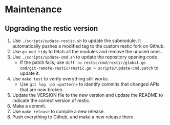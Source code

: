 # Maintenance

## Upgrading the restic version

1. Use `./scripts/update-restic.sh` to update the submodule. It automatically pushes a modified tag to the custom restic fork on Github.
3. Use `go mod tidy` to fetch all the modules and remove the unused ones.
4. Use `./scripts/update-cmd.sh` to update the repository opening code.
   - If the patch fails, use `diff -u restic/cmd/restic/global.go cmd/git-remote-restic/restic.go > scripts/update-cmd.patch` to update it.
5. Use `make test` to verify everything still works.
   - Use `git log -pG <pattern>` to identify commits that changed APIs that are now broken.
6. Update the VERSION file to the new version and update the README to indicate the correct version of restic.
7. Make a commit.
8. Use `make release` to compile a new release.
9. Push everything to Github, and make a new release there.